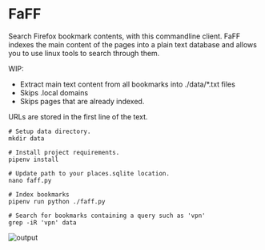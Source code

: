 # FaFF
Search Firefox bookmark contents, with this commandline client. FaFF indexes the main content of the pages into a plain text database and allows you to use linux tools to search through them.

WIP:

 * Extract main text content from all bookmarks into ./data/*.txt files
 * Skips .local domains
 * Skips pages that are already indexed.

URLs are stored in the first line of the text.

```
# Setup data directory.
mkdir data

# Install project requirements.
pipenv install

# Update path to your places.sqlite location.
nano faff.py

# Index bookmarks 
pipenv run python ./faff.py

# Search for bookmarks containing a query such as 'vpn'
grep -iR 'vpn' data
```

![output](https://user-images.githubusercontent.com/594871/76162502-4ad7b400-6136-11ea-824a-72ccda1cada7.png)
